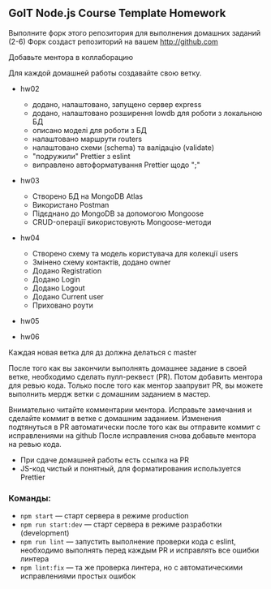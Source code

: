 ## GoIT Node.js Course Template Homework

Выполните форк этого репозитория для выполнения домашних заданий (2-6) Форк
создаст репозиторий на вашем http://github.com

Добавьте ментора в коллаборацию

Для каждой домашней работы создавайте свою ветку.

- hw02

  - додано, налаштовано, запущено сервер express
  - додано, налаштовано розширення lowdb для роботи з локальною БД
  - описано моделі для роботи з БД
  - налаштовано маршрути routers
  - налаштовано схеми (schema) та валідацію (validate)
  - "подружили" Prettier з eslint
  - виправлено автоформатування Prettier щодо ";"

- hw03

  - Створено БД на MongoDB Atlas
  - Використано Postman
  - Підєднано до MongoDB за допомогою Mongoose
  - CRUD-операції використовують Mongoose-методи

- hw04

  - Створено схему та модель користувача для колекції users
  - Змінено схему контактів, додано owner
  - Додано Registration
  - Додано Login
  - Додано Logout
  - Додано Current user
  - Приховано роути

- hw05
- hw06

Каждая новая ветка для дз должна делаться с master

После того как вы закончили выполнять домашнее задание в своей ветке, необходимо
сделать пулл-реквест (PR). Потом добавить ментора для ревью кода. Только после
того как ментор заапрувит PR, вы можете выполнить мердж ветки с домашним
заданием в мастер.

Внимательно читайте комментарии ментора. Исправьте замечания и сделайте коммит в
ветке с домашним заданием. Изменения подтянуться в PR автоматически после того
как вы отправите коммит с исправлениями на github После исправления снова
добавьте ментора на ревью кода.

- При сдаче домашней работы есть ссылка на PR
- JS-код чистый и понятный, для форматирования используется Prettier

### Команды:

- `npm start` &mdash; старт сервера в режиме production
- `npm run start:dev` &mdash; старт сервера в режиме разработки (development)
- `npm run lint` &mdash; запустить выполнение проверки кода с eslint, необходимо
  выполнять перед каждым PR и исправлять все ошибки линтера
- `npm lint:fix` &mdash; та же проверка линтера, но с автоматическими
  исправлениями простых ошибок
